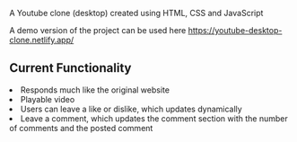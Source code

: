 A Youtube clone (desktop) created using HTML, CSS and JavaScript

A demo version of the project can be used here https://youtube-desktop-clone.netlify.app/

## Current Functionality

<li>Responds much like the original website</li>
<li>Playable video</li>
<li>Users can leave a like or dislike, which updates dynamically</li>
<li>Leave a comment, which updates the comment section with the number of comments and the posted comment</li>
